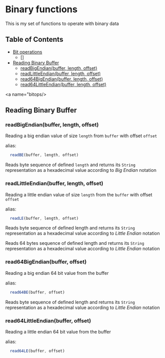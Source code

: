 # Binary functions

This is my set of functions to operate with binary data

## Table of Contents
- [Bit operations](#bitops)
  - []
- [Reading Binary Buffer](#reading)
  - [readBigEndian(buffer, length, offset)](#readBigEndian)
  - [readLittleEndian(buffer, length, offset)](#readBigEndian)
  - [read64BigEndian(buffer, length, offset)](#readBigEndian)
  - [read64LittleEndian(buffer, length, offset)](#readBigEndian)

<a name="bitops/>
<a name="reading"/>
## Reading Binary Buffer

<a name="readBigEndian"></a>
### readBigEndian(buffer, length, offset)

Reading a big endian value of size ```length``` from ```buffer``` with offset ```offset```

alias:
```JavaScript
  readBE(buffer, length, offset)
```  

Reads byte sequence of defined ```length``` and returns its ```String``` representation as a hexadecimal value according to _Big Endian_ notation

### readLittleEndian(buffer, length, offset)

Reading a little endian value of size ```length``` from the ```buffer``` with offset ```offset```

alias:
```JavaScript
  readLE(buffer, length, offset)
```  

Reads byte sequence of defined length and returns its ```String``` representation as a hexadecimal value  according to _Little Endian_ notation

Reads 64 bytes sequence of defined length and returns its ```String``` representation as a hexadecimal value  according to _Little Endian_ notation

### read64BigEndian(buffer, offset)

Reading a big endian 64 bit value from the buffer

alias:
```JavaScript
  read64BE(buffer, offset)
```  

  Reads byte sequence of defined length and returns its ```String``` representation as a hexadecimal value  according to _Little Endian_ notation

### read64LittleEndian(buffer, offset)

Reading a little endian 64 bit value from the buffer

alias:
```JavaScript
  read64LE(buffer, offset)
```  

